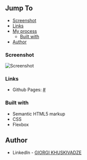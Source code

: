 ## Jump To

- [Screenshot](#screenshot)
- [Links](#links)
- [My process](#my-process)
  - [Built with](#built-with)
- [Author](#author)

### Screenshot

![Screenshot](/QRCODE/Screenshot-2022-09-21.png)

### Links

- Github Pages: [#]()

### Built with

- Semantic HTML5 markup
- CSS
- Flexbox

## Author

- LinkedIn - [GIORGI KHUSKIVADZE](www.linkedin.com/in/gkhuskivadze)
